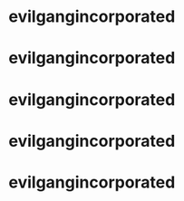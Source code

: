 # evilgangincorporated
# evilgangincorporated
# evilgangincorporated
# evilgangincorporated
# evilgangincorporated
